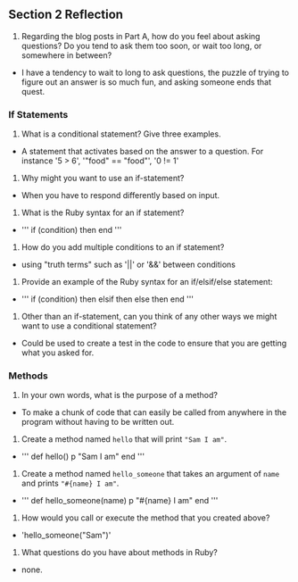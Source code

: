 ## Section 2 Reflection

1. Regarding the blog posts in Part A, how do you feel about asking questions? Do you tend to ask them too soon, or wait too long, or somewhere in between?
  * I have a tendency to wait to long to ask questions, the puzzle of trying to figure out an answer is so much fun, and asking someone ends that quest.

### If Statements

1. What is a conditional statement? Give three examples.
  * A statement that activates based on the answer to a question. For instance '5 > 6', '"food" == "food"', '0 != 1'

1. Why might you want to use an if-statement?
  * When you have to respond differently based on input.

1. What is the Ruby syntax for an if statement?
  - '''
  if (condition)
    then
  end
  '''

1. How do you add multiple conditions to an if statement?
  * using "truth terms" such as '||' or '&&' between conditions

1. Provide an example of the Ruby syntax for an if/elsif/else statement:
  - '''
  if (condition)
    then
  elsif
    then
  else
    then
  end
  '''

1. Other than an if-statement, can you think of any other ways we might want to use a conditional statement?
  * Could be used to create a test in the code to ensure that you are getting what you asked for.

### Methods

1. In your own words, what is the purpose of a method?
  * To make a chunk of code that can easily be called from anywhere in the program without having to be written out.
1. Create a method named `hello` that will print `"Sam I am"`.
  - '''
  def hello()
    p "Sam I am"
  end
  '''

1. Create a method named `hello_someone` that takes an argument of `name` and prints `"#{name} I am"`.
  - '''
  def hello_someone(name)
    p "#{name} I am"
  end
  '''

1. How would you call or execute the method that you created above?
  - 'hello_someone("Sam")'

1. What questions do you have about methods in Ruby?
  - none.
